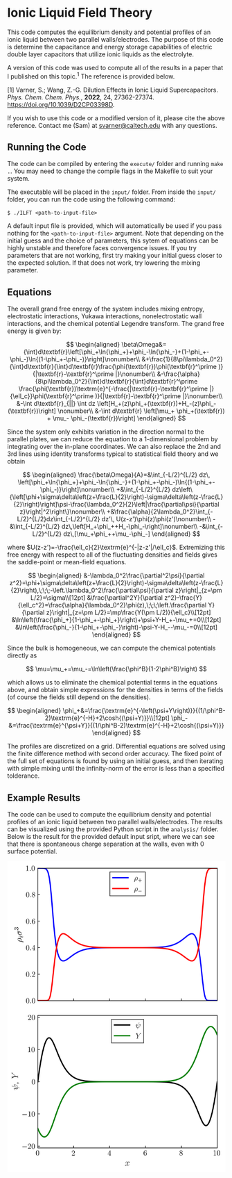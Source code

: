 # Ionic Liquid Field Theory

This code computes the equilibrium density and potential profiles of an ionic liquid between two parallel walls/electrodes. The purpose of this code is determine the capacitance and energy storage capabilities of electric double layer capacitors that utilize ionic liquids as the electrolyte.

A version of this code was used to compute all of the results in a paper that I published on this topic.$^1$ The reference is provided below.

[1] Varner, S.; Wang, Z.-G. Dilution Effects in Ionic Liquid Supercapacitors. *Phys. Chem. Chem. Phys.*, **2022**, 24, 27362-27374. https://doi.org/10.1039/D2CP03398D.

If you wish to use this code or a modified version of it, please cite the above reference. Contact me (Sam) at svarner@caltech.edu with any questions.

## Running the Code

The code can be compiled by entering the ```execute/``` folder and running ```make .```. You may need to change the compile flags in the Makefile to suit your system.

The executable will be placed in the ```input/``` folder. From inside the ```input/``` folder, you can run the code using the following command:

```
$ ./ILFT <path-to-input-file>
```

A default input file is provided, which will automatically be used if you pass nothing for the ```<path-to-input-file>``` argument. Note that depending on the initial guess and the choice of parameters, this sytem of equations can be highly unstable and therefore faces convergence issues. If you try parameters that are not working, first try making your initial guess closer to the expected solution. If that does not work, try lowering the mixing parameter.

## Equations

The overall grand free energy of the system includes mixing entropy, electrostatic interactions, Yukawa interactions, nonelectrostatic wall interactions, and the chemical potential Legendre transform. The grand free energy is given by:

$$
\begin{aligned}
     \beta\Omega&={\int}d\textbf{r}\left[\phi_+\ln{\phi_+}+\phi_-\ln{\phi_-}+(1-\phi_+-\phi_-)\ln{(1-\phi_+-\phi_-)}\right]\nonumber\\
     &+\frac{1}{8\pi\lambda_0^2}{\int}d\textbf{r}{\int}d\textbf{r}\frac{\phi(\textbf{r})\phi(\textbf{r}^\prime )}{|\textbf{r}-\textbf{r}^\prime |}\nonumber\\
     &-\frac{\alpha}{8\pi\lambda_0^2}{\int}d\textbf{r}{\int}d\textbf{r}^\prime \frac{\phi(\textbf{r})\textrm{e}^{-\frac{|\textbf{r}-\textbf{r}^\prime |}{\ell_c}}\phi(\textbf{r}^\prime )}{|\textbf{r}-\textbf{r}^\prime |}\nonumber\\
     &-\int d\textbf{r}_{||} \int dz \left[H_+(z)\phi_+(\textbf{r})+H_-(z)\phi_-(\textbf{r})\right] \nonumber\\
     &-\int d\textbf{r} \left[\mu_+ \phi_+(\textbf{r}) + \mu_- \phi_-(\textbf{r})\right]
\end{aligned}
$$

Since the system only exhibits variation in the direction normal to the parallel plates, we can reduce the equation to a 1-dimensional problem by integrating over the in-plane coordinates. We can also replace the 2nd and 3rd lines using identity transforms typical to statistical field theory and we obtain

$$
\begin{aligned}
     \frac{\beta\Omega}{A}=&\int_{-L/2}^{L/2} dz\, \left[\phi_+\ln{\phi_+}+\phi_-\ln{\phi_-}+(1-\phi_+-\phi_-)\ln{(1-\phi_+-\phi_-)}\right]\nonumber\\
     +&\int_{-L/2}^{L/2} dz\left\{\left[\phi+\sigma\delta\left(z+\frac{L}{2}\right)-\sigma\delta\left(z-\frac{L}{2}\right)\right]\psi-\frac{\lambda_0^2}{2}\left|\frac{\partial\psi}{\partial z}\right|^2\right\}\nonumber\\
     +&\frac{\alpha}{2\lambda_0^2}\int_{-L/2}^{L/2}dz\int_{-L/2}^{L/2} dz'\, U(z-z')\phi(z)\phi(z')\nonumber\\
     -&\int_{-L/2}^{L/2} dz\,\left[H_+\phi_++H_-\phi_-\right]\nonumber\\
     -&\int_{-L/2}^{L/2} dz\,[\mu_+\phi_++\mu_-\phi_-]
\end{aligned}
$$

where $U(z-z')=-\frac{\ell_c}{2}\textrm{e}^{-|z-z'|/\ell_c}$. Extremizing this free energy with respect to all of the fluctuating densities and fields gives the saddle-point or mean-field equations.

$$
\begin{aligned}
    &-\lambda_0^2\frac{\partial^2\psi}{\partial z^2}=\phi+\sigma\delta\left(z+\frac{L}{2}\right)-\sigma\delta\left(z-\frac{L}{2}\right),\;\;\;-\left.\lambda_0^2\frac{\partial\psi}{\partial z}\right|_{z=\pm L/2}=\sigma\\[12pt]
    &\frac{\partial^2Y}{\partial z^2}-\frac{Y}{\ell_c^2}=\frac{\alpha}{\lambda_0^2}\phi(z),\;\;\;\left.\frac{\partial Y}{\partial z}\right|_{z=\pm L/2}=\mp\frac{Y(\pm L/2)}{\ell_c}\\[12pt]
    &\ln\left(\frac{\phi_+}{1-\phi_+-\phi_+}\right)+\psi+Y-H_+-\mu_+=0\\[12pt]
    &\ln\left(\frac{\phi_-}{1-\phi_+-\phi_-}\right)-\psi-Y-H_--\mu_-=0\\[12pt]
\end{aligned}
$$

Since the bulk is homogeneous, we can compute the chemical potentials directly as

$$
\mu=\mu_+=\mu_-=\ln\left(\frac{\phi^B}{1-2\phi^B}\right)
$$

which allows us to eliminate the chemical potential terms in the equations above, and obtain simple expressions for the densities in terms of the fields (of course the fields still depend on the densities).

$$
\begin{aligned}
    \phi_+&=\frac{\textrm{e}^{-\left(\psi+Y\right)}}{(1/\phi^B-2)\textrm{e}^{-H}+2\cosh{(\psi+Y)}}\\[12pt]
    \phi_-&=\frac{\textrm{e}^{\psi+Y}}{(1/\phi^B-2)\textrm{e}^{-H}+2\cosh{(\psi+Y)}}
\end{aligned}
$$

The profiles are discretized on a grid. Differential equations are solved using the finite difference method with second order accuracy. The fixed point of the full set of equations is found by using an initial guess, and then iterating with simple mixing until the infinity-norm of the error is less than a specified tolderance.

## Example Results

The code can be used to compute the equilibrium density and potential profiles of an ionic liquid between two parallel walls/electrodes. The results can be visualized using the provided Python script in the `analysis/` folder. Below is the result for the provided default input sript, where we can see that there is spontaneous charge separation at the walls, even with 0 surface potential.

![Example Result](analysis/profiles.png)